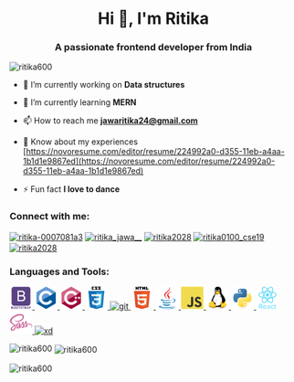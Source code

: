 <h1 align="center">Hi 👋, I'm Ritika</h1>
<h3 align="center">A passionate frontend developer from India</h3>

<p align="left"> <img src="https://komarev.com/ghpvc/?username=ritika600&label=Profile%20views&color=0e75b6&style=flat" alt="ritika600" /> </p>

- 🔭 I’m currently working on **Data structures**

- 🌱 I’m currently learning **MERN**

- 📫 How to reach me **jawaritika24@gmail.com**

- 📄 Know about my experiences [https://novoresume.com/editor/resume/224992a0-d355-11eb-a4aa-1b1d1e9867ed](https://novoresume.com/editor/resume/224992a0-d355-11eb-a4aa-1b1d1e9867ed)

- ⚡ Fun fact **I love to dance**

<h3 align="left">Connect with me:</h3>
<p align="left">
<a href="https://linkedin.com/in/ritika-0007081a3" target="blank"><img align="center" src="https://raw.githubusercontent.com/rahuldkjain/github-profile-readme-generator/master/src/images/icons/Social/linked-in-alt.svg" alt="ritika-0007081a3" height="30" width="40" /></a>
<a href="https://instagram.com/ritika_jawa__" target="blank"><img align="center" src="https://raw.githubusercontent.com/rahuldkjain/github-profile-readme-generator/master/src/images/icons/Social/instagram.svg" alt="ritika_jawa__" height="30" width="40" /></a>
<a href="https://www.codechef.com/users/ritika2028" target="blank"><img align="center" src="https://cdn.jsdelivr.net/npm/simple-icons@3.1.0/icons/codechef.svg" alt="ritika2028" height="30" width="40" /></a>
<a href="https://www.hackerrank.com/ritika0100_cse19" target="blank"><img align="center" src="https://raw.githubusercontent.com/rahuldkjain/github-profile-readme-generator/master/src/images/icons/Social/hackerrank.svg" alt="ritika0100_cse19" height="30" width="40" /></a>
<a href="https://www.leetcode.com/ritika2028" target="blank"><img align="center" src="https://raw.githubusercontent.com/rahuldkjain/github-profile-readme-generator/master/src/images/icons/Social/leet-code.svg" alt="ritika2028" height="30" width="40" /></a>
</p>

<h3 align="left">Languages and Tools:</h3>
<p align="left"> <a href="https://getbootstrap.com" target="_blank"> <img src="https://raw.githubusercontent.com/devicons/devicon/master/icons/bootstrap/bootstrap-plain-wordmark.svg" alt="bootstrap" width="40" height="40"/> </a> <a href="https://www.cprogramming.com/" target="_blank"> <img src="https://raw.githubusercontent.com/devicons/devicon/master/icons/c/c-original.svg" alt="c" width="40" height="40"/> </a> <a href="https://www.w3schools.com/cpp/" target="_blank"> <img src="https://raw.githubusercontent.com/devicons/devicon/master/icons/cplusplus/cplusplus-original.svg" alt="cplusplus" width="40" height="40"/> </a> <a href="https://www.w3schools.com/css/" target="_blank"> <img src="https://raw.githubusercontent.com/devicons/devicon/master/icons/css3/css3-original-wordmark.svg" alt="css3" width="40" height="40"/> </a> <a href="https://git-scm.com/" target="_blank"> <img src="https://www.vectorlogo.zone/logos/git-scm/git-scm-icon.svg" alt="git" width="40" height="40"/> </a> <a href="https://www.w3.org/html/" target="_blank"> <img src="https://raw.githubusercontent.com/devicons/devicon/master/icons/html5/html5-original-wordmark.svg" alt="html5" width="40" height="40"/> </a> <a href="https://www.java.com" target="_blank"> <img src="https://raw.githubusercontent.com/devicons/devicon/master/icons/java/java-original.svg" alt="java" width="40" height="40"/> </a> <a href="https://developer.mozilla.org/en-US/docs/Web/JavaScript" target="_blank"> <img src="https://raw.githubusercontent.com/devicons/devicon/master/icons/javascript/javascript-original.svg" alt="javascript" width="40" height="40"/> </a> <a href="https://www.linux.org/" target="_blank"> <img src="https://raw.githubusercontent.com/devicons/devicon/master/icons/linux/linux-original.svg" alt="linux" width="40" height="40"/> </a> <a href="https://www.python.org" target="_blank"> <img src="https://raw.githubusercontent.com/devicons/devicon/master/icons/python/python-original.svg" alt="python" width="40" height="40"/> </a> <a href="https://reactjs.org/" target="_blank"> <img src="https://raw.githubusercontent.com/devicons/devicon/master/icons/react/react-original-wordmark.svg" alt="react" width="40" height="40"/> </a> <a href="https://sass-lang.com" target="_blank"> <img src="https://raw.githubusercontent.com/devicons/devicon/master/icons/sass/sass-original.svg" alt="sass" width="40" height="40"/> </a> <a href="https://www.adobe.com/products/xd.html" target="_blank"> <img src="https://cdn.worldvectorlogo.com/logos/adobe-xd.svg" alt="xd" width="40" height="40"/> </a> </p>

<p><img align="left" src="https://github-readme-stats.vercel.app/api/top-langs?username=ritika600&show_icons=true&locale=en&layout=compact" alt="ritika600" /></p>

<p>&nbsp;<img align="center" src="https://github-readme-stats.vercel.app/api?username=ritika600&show_icons=true&locale=en" alt="ritika600" /></p>

<p><img align="center" src="https://github-readme-streak-stats.herokuapp.com/?user=ritika600&" alt="ritika600" /></p>
